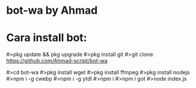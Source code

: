 # bot-wa by Ahmad

# Cara install bot:
#>pkg update && pkg upgrade
#>pkg install git
#>git clone https://github.com/Ahmad-script/bot-wa

#>cd bot-wa
#>pkg install wget
#>pkg install ffmpeg
#>pkg install nodejs
#>npm i -g cwebp
#>npm i -g ytdl
#>npm i
#>npm i got
#>node index.js
